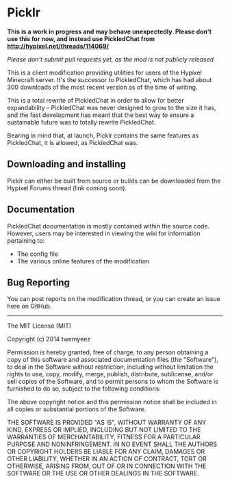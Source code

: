 Picklr
======

**This is a work in progress and may behave unexpectedly. Please don't use this for now, and instead use PickledChat from http://hypixel.net/threads/114069/**

*Please don't submit pull requests yet, as the mod is not publicly released.*

This is a client modification providing utilities for users of the Hypixel Minecraft server. It's the successor to PickledChat, which has had about 300 downloads of the most recent version as of the time of writing.

This is a total rewrite of PickledChat in order to allow for better expandability - PickledChat was never designed to grow to the size it has, and the fast development has meant that the best way to ensure a sustainable future was to totally rewrite PickledChat.

Bearing in mind that, at launch, Picklr contains the same features as PickledChat, it is allowed, as PickledChat was.

Downloading and installing
---------------------------

Picklr can either be built from source or builds can be downloaded from the Hypixel Forums thread (link coming soon).


Documentation
-------------

PickledChat documentation is mostly contained within the source code. However, users may be interested in viewing the wiki for information pertaining to:
- The config file
- The various online features of the modification


Bug Reporting
-------------

You can post reports on the modification thread, or you can create an issue here on GitHub.


-------------------------------------------------------------------------------
The MIT License (MIT)

Copyright (c) 2014 twemyeez

Permission is hereby granted, free of charge, to any person obtaining a copy
of this software and associated documentation files (the "Software"), to deal
in the Software without restriction, including without limitation the rights
to use, copy, modify, merge, publish, distribute, sublicense, and/or sell
copies of the Software, and to permit persons to whom the Software is
furnished to do so, subject to the following conditions:

The above copyright notice and this permission notice shall be included in all
copies or substantial portions of the Software.

THE SOFTWARE IS PROVIDED "AS IS", WITHOUT WARRANTY OF ANY KIND, EXPRESS OR
IMPLIED, INCLUDING BUT NOT LIMITED TO THE WARRANTIES OF MERCHANTABILITY,
FITNESS FOR A PARTICULAR PURPOSE AND NONINFRINGEMENT. IN NO EVENT SHALL THE
AUTHORS OR COPYRIGHT HOLDERS BE LIABLE FOR ANY CLAIM, DAMAGES OR OTHER
LIABILITY, WHETHER IN AN ACTION OF CONTRACT, TORT OR OTHERWISE, ARISING FROM,
OUT OF OR IN CONNECTION WITH THE SOFTWARE OR THE USE OR OTHER DEALINGS IN THE
SOFTWARE.

